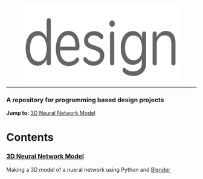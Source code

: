 <div align="center">
  <a href="https://github.com/andrewtavis/design"><img src="https://raw.githubusercontent.com/andrewtavis/design/master/resources/design_logo.png" width="420" height="200"></a>
</div>

--------------------------------------

### A repository for programming based design projects

**Jump to:** [3D Neural Network Model](#3d-neural-network-model)

# Contents

### [3D Neural Network Model](https://github.com/andrewtavis/design/tree/main/neural_network_blender_model)
Making a 3D model of a nueral network using Python and [Blender](https://www.blender.org/)

